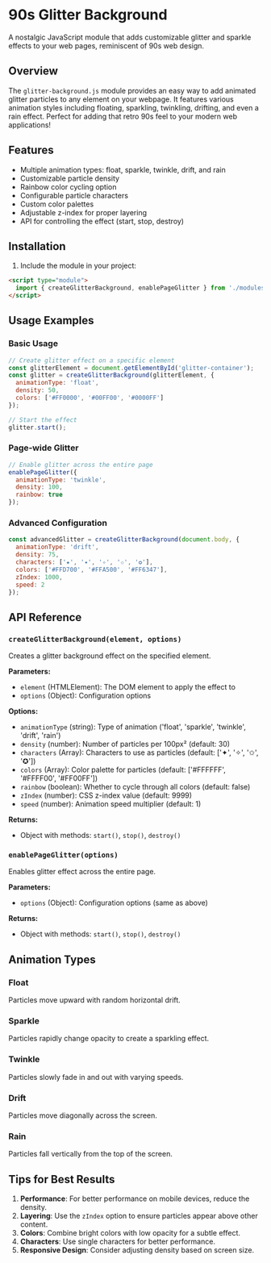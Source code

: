 # 90s Glitter Background

A nostalgic JavaScript module that adds customizable glitter and sparkle effects to your web pages, reminiscent of 90s web design.

## Overview

The `glitter-background.js` module provides an easy way to add animated glitter particles to any element on your webpage. It features various animation styles including floating, sparkling, twinkling, drifting, and even a rain effect. Perfect for adding that retro 90s feel to your modern web applications!

## Features

- Multiple animation types: float, sparkle, twinkle, drift, and rain
- Customizable particle density
- Rainbow color cycling option
- Configurable particle characters
- Custom color palettes
- Adjustable z-index for proper layering
- API for controlling the effect (start, stop, destroy)

## Installation

1. Include the module in your project:

```html
<script type="module">
  import { createGlitterBackground, enablePageGlitter } from './modules/glitter-background.js';
</script>
```

## Usage Examples

### Basic Usage
```javascript
// Create glitter effect on a specific element
const glitterElement = document.getElementById('glitter-container');
const glitter = createGlitterBackground(glitterElement, {
  animationType: 'float',
  density: 50,
  colors: ['#FF0000', '#00FF00', '#0000FF']
});

// Start the effect
glitter.start();
```

### Page-wide Glitter
```javascript
// Enable glitter across the entire page
enablePageGlitter({
  animationType: 'twinkle',
  density: 100,
  rainbow: true
});
```

### Advanced Configuration
```javascript
const advancedGlitter = createGlitterBackground(document.body, {
  animationType: 'drift',
  density: 75,
  characters: ['★', '✦', '✧', '✩', '✪'],
  colors: ['#FFD700', '#FFA500', '#FF6347'],
  zIndex: 1000,
  speed: 2
});
```

## API Reference

### `createGlitterBackground(element, options)`

Creates a glitter background effect on the specified element.

**Parameters:**
- `element` (HTMLElement): The DOM element to apply the effect to
- `options` (Object): Configuration options

**Options:**
- `animationType` (string): Type of animation ('float', 'sparkle', 'twinkle', 'drift', 'rain')
- `density` (number): Number of particles per 100px² (default: 30)
- `characters` (Array<string>): Characters to use as particles (default: ['✦', '✧', '✩', '✪'])
- `colors` (Array<string>): Color palette for particles (default: ['#FFFFFF', '#FFFF00', '#FF00FF'])
- `rainbow` (boolean): Whether to cycle through all colors (default: false)
- `zIndex` (number): CSS z-index value (default: 9999)
- `speed` (number): Animation speed multiplier (default: 1)

**Returns:**
- Object with methods: `start()`, `stop()`, `destroy()`

### `enablePageGlitter(options)`

Enables glitter effect across the entire page.

**Parameters:**
- `options` (Object): Configuration options (same as above)

**Returns:**
- Object with methods: `start()`, `stop()`, `destroy()`

## Animation Types

### Float
Particles move upward with random horizontal drift.

### Sparkle
Particles rapidly change opacity to create a sparkling effect.

### Twinkle
Particles slowly fade in and out with varying speeds.

### Drift
Particles move diagonally across the screen.

### Rain
Particles fall vertically from the top of the screen.

## Tips for Best Results

1. **Performance**: For better performance on mobile devices, reduce the density.
2. **Layering**: Use the `zIndex` option to ensure particles appear above other content.
3. **Colors**: Combine bright colors with low opacity for a subtle effect.
4. **Characters**: Use single characters for better performance.
5. **Responsive Design**: Consider adjusting density based on screen size.